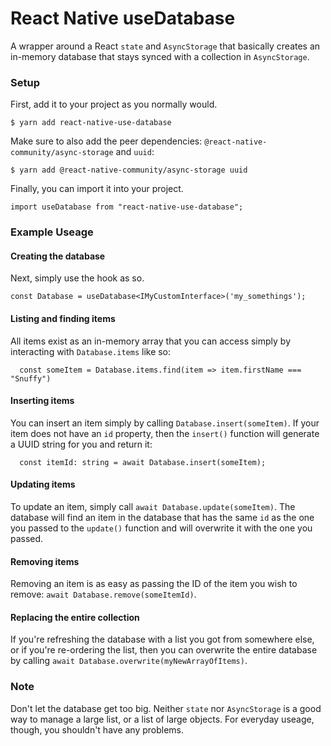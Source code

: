 # React Native useDatabase
A wrapper around a React `state` and `AsyncStorage` that basically creates an in-memory database that stays synced with a collection in `AsyncStorage`.

### Setup

First, add it to your project as you normally would.

`$ yarn add react-native-use-database`

Make sure to also add the peer dependencies: `@react-native-community/async-storage` and `uuid`:

`$ yarn add @react-native-community/async-storage uuid`

Finally, you can import it into your project.

`import useDatabase from "react-native-use-database";`


### Example Useage

#### Creating the database

Next, simply use the hook as so.

`const Database = useDatabase<IMyCustomInterface>('my_somethings');`


#### Listing and finding items

All items exist as an in-memory array that you can access simply by interacting with `Database.items` like so:

```
  const someItem = Database.items.find(item => item.firstName === "Snuffy")
```

#### Inserting items

You can insert an item simply by calling `Database.insert(someItem)`. If your item does not have an `id` property, then the `insert()` function will generate a UUID string for you and return it:

```
  const itemId: string = await Database.insert(someItem);
```

#### Updating items

To update an item, simply call `await Database.update(someItem)`. The database will find an item in the database that has the same `id` as the one you passed to the `update()` function and will overwrite it with the one you passed.

#### Removing items

Removing an item is as easy as passing the ID of the item you wish to remove: `await Database.remove(someItemId)`.

#### Replacing the entire collection

If you're refreshing the database with a list you got from somewhere else, or if you're re-ordering the list, then you can overwrite the entire database by calling `await Database.overwrite(myNewArrayOfItems)`.

### Note

Don't let the database get too big. Neither `state` nor `AsyncStorage` is a good way to manage a large list, or a list of large objects. For everyday useage, though, you shouldn't have any problems.
